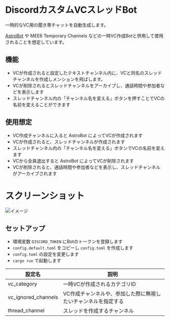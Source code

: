 # DiscordカスタムVCスレッドBot

一時的なVC用の聞き専チャットを自動生成します。

[AstroBot](https://astro-bot.space/) や MEE6 Temporary Channels などの一時VC作成Botと併用して使用されることを想定しています。

## 機能

- VCが作成されると設定したテキストチャンネル内に、VCと同名のスレッドチャンネルを作成しメンションを飛ばします。
- VCが削除されるとスレッドチャンネルをアーカイブし、通話時間や参加者などを表示します
- スレッドチャンネル内の「チャンネル名を変える」ボタンを押すことでVCの名前を変えることができます

## 使用想定

- VC作成チャンネルに入ると AstroBot によってVCが作成されます
- VCが作成されると、スレッドチャンネルが作成されます
- スレッドチャンネル内の「チャンネル名を変える」ボタンでVCの名前を変えます
- VCから全員退出すると AstroBot によってVCが削除されます
- VCが削除されると、通話時間や参加者などを表示し、スレッドチャンネルがアーカイブされます

# スクリーンショット

![イメージ](https://user-images.githubusercontent.com/16362824/187069176-f1441f17-03de-4a06-b016-f3bc15465b6e.png)

## セットアップ

- 環境変数 `DISCORD_TOKEN` にBotのトークンを登録します
- `config.default.toml` をコピーし `config.toml` を作成します
- `config.toml` の設定を変更します
- `cargo run` で起動します

|設定名|説明|
|----|----|
|vc_category|一時VCが作成されるカテゴリID|
|vc_ignored_channels|VC作成チャンネルや、参加した際に無視したいチャンネルを指定する|
|thread_channel|スレッドを作成するチャンネル|
